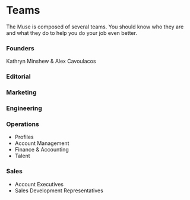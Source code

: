 # Teams

The Muse is composed of several teams.  You should know who they are and what they do to help you do your job even better.


### Founders
Kathryn Minshew & Alex Cavoulacos



### Editorial




### Marketing




### Engineering





### Operations

* Profiles
* Account Management
* Finance & Accounting
* Talent



### Sales

* Account Executives
* Sales Development Representatives